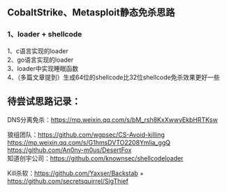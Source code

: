## CobaltStrike、Metasploit静态免杀思路
### 1、loader + shellcode
1、c语言实现的loader  
2、go语言实现的loader  
3、loader中实现睡眠函数  
4、（多篇文章提到）生成64位的shellcode比32位shellcode免杀效果更好一些

## 待尝试思路记录：
DNS分离免杀：https://mp.weixin.qq.com/s/bM_rsh8KxXwwyEkbHRTKsw  

狼组团队：https://github.com/wgpsec/CS-Avoid-killing  
https://mp.weixin.qq.com/s/G1hmsDVTO2208Ymlia_ggQ  
https://github.com/An0ny-m0us/DesertFox  
知道创宇公司：https://github.com/knownsec/shellcodeloader  

Kill杀软：https://github.com/Yaxser/Backstab + https://github.com/secretsquirrel/SigThief
